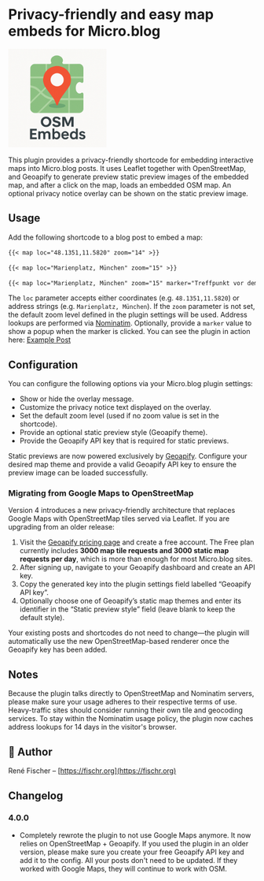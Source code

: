 # Privacy-friendly and easy map embeds for Micro.blog

<img src="logo.png" alt="Map embeds for Micro.blog" width="200">

This plugin provides a privacy-friendly shortcode for embedding interactive maps into Micro.blog posts. It uses Leaflet together with OpenStreetMap, and Geoapify to generate preview static preview images of the embedded map, and after a click on the map, loads an embedded OSM map. An optional privacy notice overlay can be shown on the static preview image.

## Usage

Add the following shortcode to a blog post to embed a map:

```markdown
{{< map loc="48.1351,11.5820" zoom="14" >}}
```

```markdown
{{< map loc="Marienplatz, München" zoom="15" >}}
```

```markdown
{{< map loc="Marienplatz, München" zoom="15" marker="Treffpunkt vor dem Rathaus" >}}
```

The `loc` parameter accepts either coordinates (e.g. `48.1351,11.5820`) or address strings (e.g. `Marienplatz, München`). If the `zoom` parameter is not set, the default zoom level defined in the plugin settings will be used. Address lookups are performed via [Nominatim](https://nominatim.openstreetmap.org/). Optionally, provide a `marker` value to show a popup when the marker is clicked. You can see the plugin in action here: [Example Post](https://fischr.org/2017/09/03/oben-links-am-lago-di/)

## Configuration

You can configure the following options via your Micro.blog plugin settings:

- Show or hide the overlay message.
- Customize the privacy notice text displayed on the overlay.
- Set the default zoom level (used if no zoom value is set in the shortcode).
- Provide an optional static preview style (Geoapify theme).
- Provide the Geoapify API key that is required for static previews.

Static previews are now powered exclusively by [Geoapify](https://www.geoapify.com/). Configure your desired map theme and
provide a valid Geoapify API key to ensure the preview image can be loaded successfully.

### Migrating from Google Maps to OpenStreetMap

Version 4 introduces a new privacy-friendly architecture that replaces Google Maps with
OpenStreetMap tiles served via Leaflet. If you are upgrading from an older release:

1. Visit the [Geoapify pricing page](https://www.geoapify.com/pricing) and create a free
   account. The Free plan currently includes **3000 map tile requests and 3000 static map
   requests per day**, which is more than enough for most Micro.blog sites.
2. After signing up, navigate to your Geoapify dashboard and create an API key.
3. Copy the generated key into the plugin settings field labelled “Geoapify API key”.
4. Optionally choose one of Geoapify’s static map themes and enter its identifier in the
   “Static preview style” field (leave blank to keep the default style).

Your existing posts and shortcodes do not need to change—the plugin will automatically use
the new OpenStreetMap-based renderer once the Geoapify key has been added.

## Notes

Because the plugin talks directly to OpenStreetMap and Nominatim servers, please make sure your usage adheres to their respective terms of use. Heavy-traffic sites should consider running their own tile and geocoding services. To stay within the Nominatim usage policy, the plugin now caches address lookups for 14 days in the visitor's browser.

## 👤 Author

René Fischer – [https://fischr.org](https://fischr.org)

## Changelog

### 4.0.0
- Completely rewrote the plugin to not use Google Maps anymore. It now relies on OpenStreetMap + Geoapify. If you used the plugin in an older version, please make sure you create your free Geoapify API key and add it to the config. All your posts don't need to be updated. If they worked with Google Maps, they will continue to work with OSM.

